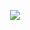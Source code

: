 <p align="center">
  <img src="https://dzwonsemrish7.cloudfront.net/items/2m3C0f0v3R1Z0D0Q2V0m/cover.png?v=54c72e84">
</p>
